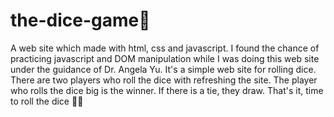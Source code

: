 # the-dice-game🎲
A web site which made with html, css and javascript. I found the chance of practicing javascript and DOM manipulation while I was doing this web site under the guidance of Dr. Angela Yu.
It's a simple web site for rolling dice. There are two players who roll the dice with refreshing the site. The player who rolls the dice big is the winner. If there is a tie, they draw. That's it, time to roll the dice 🎲🎲
